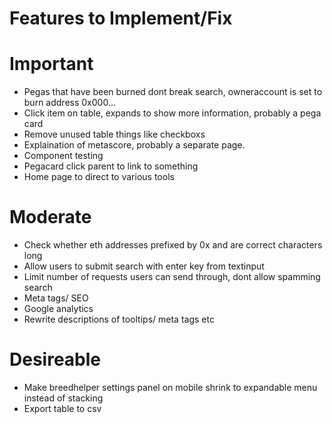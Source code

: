 # Features to Implement/Fix

# Important

- Pegas that have been burned dont break search, owneraccount is set to burn address 0x000...
- Click item on table, expands to show more information, probably a pega card
- Remove unused table things like checkboxs
- Explaination of metascore, probably a separate page.
- Component testing
- Pegacard click parent to link to something
- Home page to direct to various tools

# Moderate

- Check whether eth addresses prefixed by 0x and are correct characters long
- Allow users to submit search with enter key from textinput
- Limit number of requests users can send through, dont allow spamming search
- Meta tags/ SEO
- Google analytics
- Rewrite descriptions of tooltips/ meta tags etc

# Desireable

- Make breedhelper settings panel on mobile shrink to expandable menu instead of stacking
- Export table to csv
